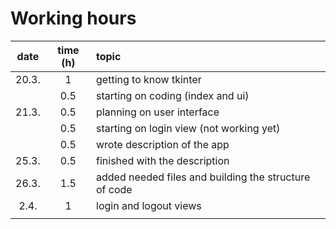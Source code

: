 # Working hours

| date | time (h) | topic |
| :----: | :----: | :----- |
| 20.3. | 1 | getting to know tkinter |
|  | 0.5 | starting on coding (index and ui) |
| 21.3. | 0.5 | planning on user interface |
|  | 0.5 | starting on login view (not working yet) |
|  | 0.5 | wrote description of the app |
| 25.3. | 0.5 | finished with the description |
| 26.3. | 1.5 | added needed files and building the structure of code |
| 2.4. | 1 | login and logout views |
|  |  |  |